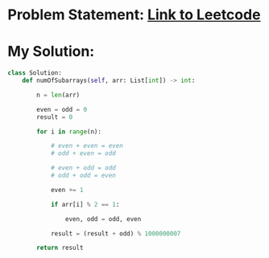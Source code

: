 # Problem Statement: [Link to Leetcode](https://leetcode.com/problems/number-of-sub-arrays-with-odd-sum/?envType=daily-question&envId=2025-02-25)
# My Solution: 
```python
class Solution:
    def numOfSubarrays(self, arr: List[int]) -> int:

        n = len(arr)

        even = odd = 0
        result = 0

        for i in range(n):

            # even + even = even
            # odd + even = odd

            # even + odd = odd
            # odd + odd = even

            even += 1

            if arr[i] % 2 == 1:

                even, odd = odd, even

            result = (result + odd) % 1000000007

        return result
```
